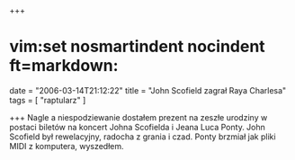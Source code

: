 +++
# vim:set nosmartindent nocindent ft=markdown:
date = "2006-03-14T21:12:22"
title = "John Scofield zagrał Raya Charlesa"
tags = [ "raptularz" ]

+++
Nagle a niespodziewanie dostałem prezent na zeszłe urodziny w postaci biletów
na koncert Johna Scofielda i Jeana Luca Ponty. John Scofield był rewelacyjny,
radocha z grania i czad. Ponty brzmiał jak pliki MIDI z komputera, wyszedłem.
<!--more-->
